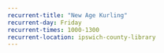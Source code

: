 ```yaml
---
recurrent-title: "New Age Kurling"
recurrent-day: Friday
recurrent-times: 1000-1300
recurrent-location: ipswich-county-library
---
```

